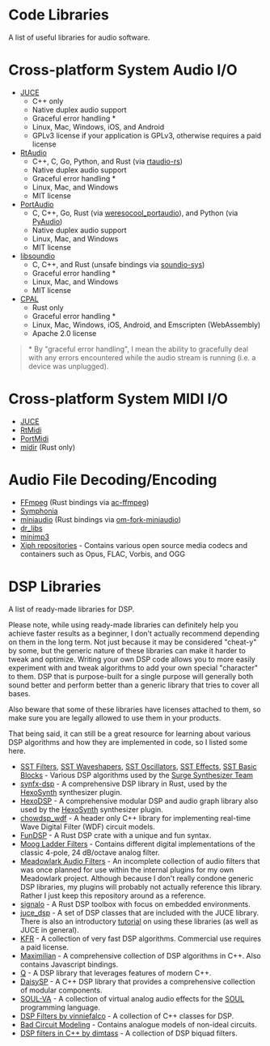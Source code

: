 # Code Libraries

A list of useful libraries for audio software.

# Cross-platform System Audio I/O

- [JUCE]
    - C++ only
    - Native duplex audio support
    - Graceful error handling *
    - Linux, Mac, Windows, iOS, and Android
    - GPLv3 license if your application is GPLv3, otherwise requires a paid license
- [RtAudio](https://github.com/thestk/rtaudio)
    - C++, C, Go, Python, and Rust (via [rtaudio-rs](https://github.com/BillyDM/rtaudio-rs))
    - Native duplex audio support
    - Graceful error handling *
    - Linux, Mac, and Windows
    - MIT license
- [PortAudio](https://github.com/PortAudio/portaudio)
    - C, C++, Go, Rust (via [weresocool_portaudio](https://crates.io/crates/weresocool_portaudio)), and Python (via [PyAudio](https://pypi.org/project/PyAudio/))
    - Native duplex audio support
    - Linux, Mac, and Windows
    - MIT license
- [libsoundio](https://github.com/andrewrk/libsoundio)
    - C, C++, and Rust (unsafe bindings via [soundio-sys](https://crates.io/crates/soundio-sys))
    - Graceful error handling *
    - Linux, Mac, and Windows
    - MIT license
- [CPAL](https://crates.io/crates/cpal)
    - Rust only
    - Graceful error handling *
    - Linux, Mac, Windows, iOS, Android, and Emscripten (WebAssembly)
    - Apache 2.0 license

> \* By "graceful error handling", I mean the ability to gracefully deal with any errors encountered while the audio stream is running (i.e. a device was unplugged).

# Cross-platform System MIDI I/O

- [JUCE]
- [RtMidi](https://github.com/thestk/rtmidi)
- [PortMidi](https://github.com/PortMidi/PortMidi)
- [midir](https://crates.io/crates/midir) (Rust only)

# Audio File Decoding/Encoding

- [FFmpeg](https://ffmpeg.org/) (Rust bindings via [ac-ffmpeg](https://crates.io/crates/ac-ffmpeg))
- [Symphonia](https://github.com/pdeljanov/Symphonia)
- [miniaudio](https://github.com/mackron/miniaudio) (Rust bindings via [om-fork-miniaudio](https://crates.io/crates/om-fork-miniaudio))
- [dr_libs](https://github.com/mackron/dr_libs)
- [minimp3](https://github.com/lieff/minimp3)
- [Xiph repositories](https://github.com/xiph) - Contains various open source media codecs and containers such as Opus, FLAC, Vorbis, and OGG

# DSP Libraries

A list of ready-made libraries for DSP.

Please note, while using ready-made libraries can definitely help you achieve faster results as a beginner, I don't actually recommend depending on them in the long term. Not just because it may be considered "cheat-y" by some, but the generic nature of these libraries can make it harder to tweak and optimize. Writing your own DSP code allows you to more easily experiment with and tweak algorithms to add your own special "character" to them. DSP that is purpose-built for a single purpose will generally both sound better and perform better than a generic library that tries to cover all bases.

Also beware that some of these libraries have licenses attached to them, so make sure you are legally allowed to use them in your products.

That being said, it can still be a great resource for learning about various DSP algorithms and how they are implemented in code, so I listed some here.

- [SST Filters](https://github.com/surge-synthesizer/sst-filters), [SST Waveshapers](https://github.com/surge-synthesizer/sst-waveshapers), [SST Oscillators](https://github.com/surge-synthesizer/sst-oscillators-mit), [SST Effects](https://github.com/surge-synthesizer/sst-effects), [SST Basic Blocks](https://github.com/surge-synthesizer/sst-basic-blocks) - Various DSP algorithms used by the [Surge Synthesizer Team](https://surge-synth-team.org/)
- [synfx-dsp](https://github.com/WeirdConstructor/synfx-dsp) - A comprehensive DSP library in Rust, used by the [HexoSynth] synthesizer plugin.
- [HexoDSP](https://github.com/WeirdConstructor/HexoDSP) - A comprehensive modular DSP and audio graph library also used by the [HexoSynth] synthesizer plugin.
- [chowdsp_wdf](https://github.com/Chowdhury-DSP/chowdsp_wdf) - A header only C++ library for implementing real-time Wave Digital Filter (WDF) circuit models.
- [FunDSP](https://github.com/SamiPerttu/fundsp) - A Rust DSP crate with a unique and fun syntax.
- [Moog Ladder Filters](https://github.com/ddiakopoulos/MoogLadders) - Contains different digital implementations of the classic 4-pole, 24 dB/octave analog filter.
- [Meadowlark Audio Filters](https://github.com/MeadowlarkDAW/audio-filters) - An incomplete collection of audio filters that was once planned for use within the internal plugins for my own Meadowlark project. Although because I don't really condone generic DSP libraries, my plugins will probably not actually reference this library. Rather I just keep this repository around as a reference.
- [signalo](https://github.com/signalo/signalo) - A Rust DSP toolbox with focus on embedded environments.
- [juce_dsp](https://docs.juce.com/master/group__juce__dsp.html) - A set of DSP classes that are included with the JUCE library. There is also an introductory [tutorial](https://docs.juce.com/master/tutorial_dsp_introduction.html) on using these libraries (as well as JUCE in general).
- [KFR](https://kfrlib.com/) - A collection of very fast DSP algorithms. Commercial use requires a paid license.
- [Maximilian](https://github.com/micknoise/Maximilian) - A comprehensive collection of DSP algorithms in C++. Also contains Javascript bindings.
- [Q](https://github.com/cycfi/q) - A DSP library that leverages features of modern C++.
- [DaisySP](https://github.com/electro-smith/DaisySP) - A C++ DSP library that provides a comprehensive collection of modular components.
- [SOUL-VA](https://github.com/thezhe/SOUL-VA) - A collection of virtual analog audio effects for the [SOUL](https://github.com/soul-lang/SOUL) programming language.
- [DSP Filters by vinniefalco](https://github.com/vinniefalco/DSPFilters) - A collection of C++ classes for DSP.
- [Bad Circuit Modeling](https://github.com/jatinchowdhury18/Bad-Circuit-Modelling) - Contains analogue models of non-ideal circuits.
- [DSP filters in C++ by dimtass](https://github.com/dimtass/DSP-Cpp-filters) - A collection of DSP biquad filters.

[JUCE]: https://juce.com/
[Hexosynth]: https://github.com/WeirdConstructor/HexoSynth
